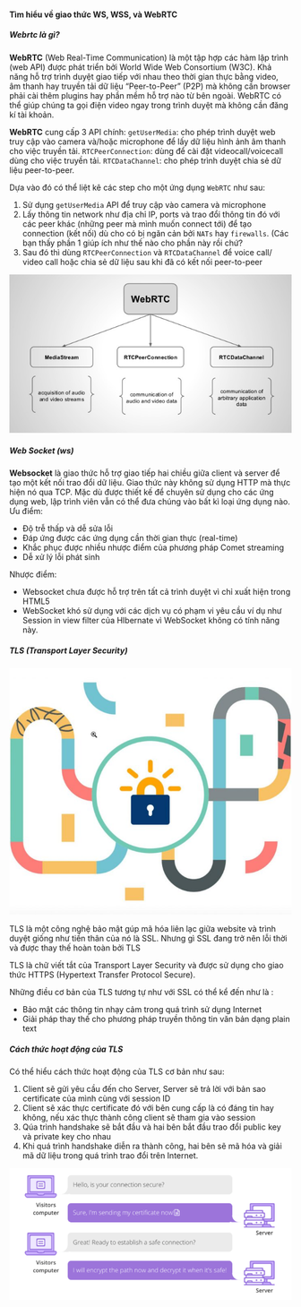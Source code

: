 #### Tìm hiểu về giao thức WS, WSS, và WebRTC

##### Webrtc là gì?

**WebRTC** (Web Real-Time Communication) là một tập hợp các hàm lập trình (web API) được phát triển bởi World Wide Web Consortium (W3C). Khả năng hỗ trợ trình duyệt giao tiếp với nhau theo thời gian thực bằng video, âm thanh hay truyền tải dữ liệu “Peer-to-Peer” (P2P) mà không cần browser phải cài thêm plugins hay phần mềm hỗ trợ nào từ bên ngoài. WebRTC có thể giúp chúng ta gọi điện video ngay trong trình duyệt mà không cần đăng kí tài khoản.

**WebRTC** cung cấp 3 API chính:
`getUserMedia`: cho phép trình duyệt web truy cập vào camera và/hoặc microphone để lấy dữ liệu hình ảnh âm thanh cho việc truyền tải.
`RTCPeerConnection`: dùng để cài đặt videocall/voicecall dùng cho việc truyền tải.
`RTCDataChannel`: cho phép trình duyệt chia sẻ dữ liệu peer-to-peer.

Dựa vào đó có thể liệt kê các step cho một ứng dụng `WebRTC` như sau:

1.  Sử dụng `getUserMedia` API để truy cập vào camera và microphone
2.  Lấy thông tin network như địa chỉ IP, ports và trao đổi thông tin đó với các peer khác (những peer mà mình muốn connect tới) để tạo connection (kết nối) dù cho có bị ngăn cản bởi `NATs` hay `firewalls`. (Các bạn thấy phần 1 giúp ích như thế nào cho phần này rồi chứ?
3.  Sau đó thì dùng `RTCPeerConnection` và `RTCDataChannel` để voice call/ video call hoặc chia sẻ dữ liệu sau khi đã có kết nối peer-to-peer

![image](images/webRTC.jpg)

##### Web Socket (ws)
**Websocket** là giao thức hỗ trợ giao tiếp hai chiều giữa client và server để tạo một kết nối trao đổi dữ liệu. Giao thức này không sử dụng HTTP mà thực hiện nó qua TCP. Mặc dù được thiết kế để chuyên sử dụng cho các ứng dụng web, lập trình viên vẫn có thể đưa chúng vào bất kì loại ứng dụng nào.
Ưu điểm:
- Độ trễ thấp và dễ sửa lỗi
- Đáp ứng được các ứng dụng cần thời gian thực (real-time)
- Khắc phục được nhiều nhược điểm của phương pháp Comet streaming
- Dễ xử lý lỗi phát sinh

Nhược điểm:
- Websocket chưa được hỗ trợ trên tất cả trình duyệt vì chỉ xuất hiện trong HTML5 
- WebSocket khó sử dụng với các dịch vụ có phạm vi yêu cầu ví dụ như Session in view filter của HIbernate vì WebSocket không có tính năng này.

##### TLS (Transport Layer Security)

![image](images/tls-ssl-logo.jpg)

TLS là một công nghệ bảo mật gúp mã hóa liên lạc giữa website và trình duyệt giống như tiền thân của nó là SSL. Nhưng gì SSL đang trở nên lỗi thời và được thay thế hoàn toàn bởi TLS

TLS là chữ viết tắt của Transport Layer Security và được sử dụng cho giao thức HTTPS (Hypertext Transfer Protocol Secure).

Những điều cơ bản của TLS tương tự như với SSL có thể kể đến như là :
- Bảo mật các thông tin nhạy cảm trong quá trình sử dụng Internet
- Giải pháp thay thế cho phương pháp truyền thông tin văn bản dạng plain text

##### Cách thức hoạt động của TLS
Có thể hiểu cách thức hoạt động của TLS cơ bản như sau:
1. Client sẽ gửi yêu cầu đến cho Server, Server sẽ trả lời với bản sao certificate của mình cùng với session ID 
2. Client sẽ xác thực certificate đó với bên cung cấp là có đáng tin hay không, nếu xác thực thành công client sẽ tham gia vào session
3. Qúa trình handshake sẽ bắt đầu và hai bên bắt đầu trao đổi public key và private key cho nhau
4. Khi quá trình handshake diễn ra thành công, hai bên sẽ mã hóa và giải mã dữ liệu trong quá trình trao đổi trên Internet.

![image](images/tls.png)
